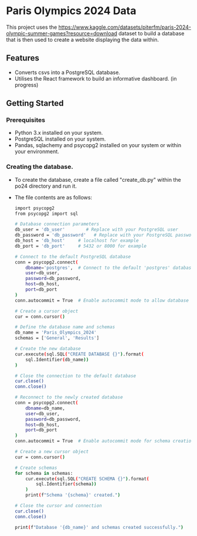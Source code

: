 # Paris Olympics 2024 Data

This project uses the https://www.kaggle.com/datasets/piterfm/paris-2024-olympic-summer-games?resource=download dataset to build a database
that is then used to create a website displaying the data within.

## Features

- Converts csvs into a PostgreSQL database.
- Utilises the React framework to build an informative dashboard. (in progress)

## Getting Started

### Prerequisites

- Python 3.x installed on your system.
- PostgreSQL installed on your system.
- Pandas, sqlachemy and psycopg2 installed on your system or within your environment.

### Creating the database.

- To create the database, create a file called "create_db.py" within the po24 directory and run it.
- The file contents are as follows:

    ```bash
    import psycopg2
    from psycopg2 import sql

    # Database connection parameters
    db_user = 'db_user'        # Replace with your PostgreSQL user
    db_password = 'db_password'   # Replace with your PostgreSQL password
    db_host = 'db_host'     # localhost for example
    db_port = 'db_port'     # 5432 or 8000 for example

    # Connect to the default PostgreSQL database
    conn = psycopg2.connect(
        dbname='postgres',  # Connect to the default 'postgres' database
        user=db_user,
        password=db_password,
        host=db_host,
        port=db_port
    )
    conn.autocommit = True  # Enable autocommit mode to allow database creation

    # Create a cursor object
    cur = conn.cursor()

    # Define the database name and schemas
    db_name = 'Paris_Olympics_2024'
    schemas = ['General', 'Results']

    # Create the new database
    cur.execute(sql.SQL("CREATE DATABASE {}").format(
        sql.Identifier(db_name))
    )

    # Close the connection to the default database
    cur.close()
    conn.close()

    # Reconnect to the newly created database
    conn = psycopg2.connect(
        dbname=db_name,
        user=db_user,
        password=db_password,
        host=db_host,
        port=db_port
    )
    conn.autocommit = True  # Enable autocommit mode for schema creation

    # Create a new cursor object
    cur = conn.cursor()

    # Create schemas
    for schema in schemas:
        cur.execute(sql.SQL("CREATE SCHEMA {}").format(
            sql.Identifier(schema))
        )
        print(f"Schema '{schema}' created.")

    # Close the cursor and connection
    cur.close()
    conn.close()

    print(f"Database '{db_name}' and schemas created successfully.")
    ```